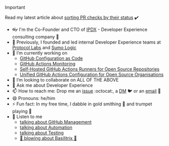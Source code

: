 > [!IMPORTANT]  
> Read my latest article about [sorting PR checks by their status](https://www.ipdx.co/articles/guides-articles/sorting-pr-checks-by-their-status) ✔️

- 👓 I'm the Co-Founder and CTO of [IPDX](https://ipdx.co) - Developer Experience consulting company 💖
- 📠 Previously, I founded and led internal Developer Experience teams at [Protocol Labs](https://protocol.ai/) and [Sumo Logic](https://sumologic.com)
- 🔭 I’m currently working on 
  - [GitHub Configuration as Code](https://github.com/ipdxco/github-as-code)
  - [GitHub Actions Monitoring](https://github.com/ipdxco/github-monitoring-dashboard)
  - [Self-Hosted GitHub Actions Runners for Open Source Repositories](https://github.com/ipdxco/custom-github-runners)  
  - [Unified GitHub Actions Configuration for Open Source Organisations](https://github.com/pl-strflt/uci)
- 👯 I’m looking to collaborate on ALL OF THE ABOVE
- 💬 Ask me about Developer Experience
- 📫 How to reach me: Drop me an [issue](https://github.com/galargh/galargh/issues/new/choose) :octocat:, a [DM](https://twitter.com/galargh) 🐦 or an [email](mailto:piotr@piotrgalar.com) 📧 
- 😄 Pronouns: he/him
- ⚡ Fun fact: In my free time, I dabble in gold smithing 💍 and trumpet playing 🎺
- 🎼 Listen to me 
  - [talking about GitHub Management](https://www.youtube.com/watch?v=t_Ywrsrxp_Y&pp=ygUHZ2FsYXJnaA%3D%3D)
  - [talking about Automation](https://www.youtube.com/watch?v=bILa9sPpBMs&t=14s&pp=ygUHZ2FsYXJnaA%3D%3D)
  - [talking about Testing](https://www.youtube.com/watch?v=PmIf77thO_c&pp=ygUHZ2FsYXJnaA%3D%3D)
  - [:trumpet: blowing about Basilitrix 🎺](https://open.spotify.com/album/1dpdeJPekV5k7WeJhL8vbW)
